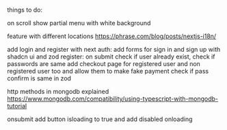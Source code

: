 things to do:

on scroll show partial menu with white background

feature with different locations https://phrase.com/blog/posts/nextjs-i18n/

add login and register with next auth:
add forms for sign in and sign up with shadcn ui and zod
register: on submit check if user already exist, check if passwords are same
add checkout page for registered user and non registered user too and allow them to make fake payment
check if pass confirm is same in zod

http methods in mongodb explained
https://www.mongodb.com/compatibility/using-typescript-with-mongodb-tutorial

onsubmit add button isloading to true and add disabled onloading
